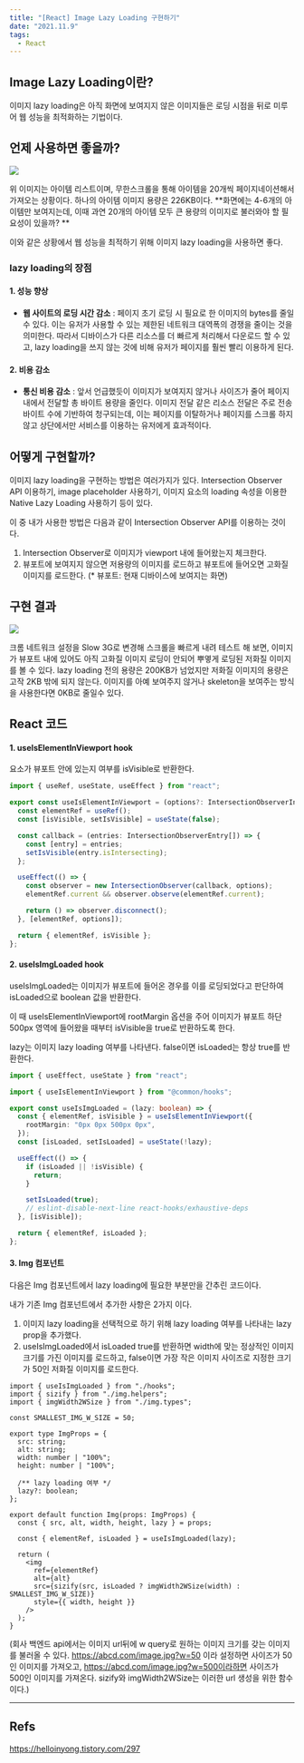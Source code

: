 ```yaml
---
title: "[React] Image Lazy Loading 구현하기"
date: "2021.11.9"
tags:
  - React
---
```


## Image Lazy Loading이란?

이미지 lazy loading은 아직 화면에 보여지지 않은 이미지들은 로딩 시점을 뒤로 미루어 웹 성능을 최적화하는 기법이다.

## 언제 사용하면 좋을까?

![](https://images.velog.io/images/syoung125/post/98219921-8f21-4b17-8e9d-027083f3bb5c/image.png)

위 이미지는 아이템 리스트이며, 무한스크롤을 통해 아이템을 20개씩 페이지네이션해서 가져오는 상황이다. 하나의 아이템 이미지 용량은 226KB이다. **화면에는 4-6개의 아이템만 보여지는데, 이때 과연 20개의 아이템 모두 큰 용량의 이미지로 불러와야 할 필요성이 있을까? **

이와 같은 상황에서 웹 성능을 최적하기 위해 이미지 lazy loading을 사용하면 좋다.

### lazy loading의 장점

#### 1. 성능 향상

- **웹 사이트의 로딩 시간 감소** : 페이지 초기 로딩 시 필요로 한 이미지의 bytes를 줄일 수 있다. 이는 유저가 사용할 수 있는 제한된 네트워크 대역폭의 경쟁을 줄이는 것을 의미한다. 따라서 디바이스가 다른 리소스를 더 빠르게 처리해서 다운로드 할 수 있고, lazy loading을 쓰지 않는 것에 비해 유저가 페이지를 훨씬 빨리 이용하게 된다.

#### 2. 비용 감소

- **통신 비용 감소** : 앞서 언급했듯이 이미지가 보여지지 않거나 사이즈가 줄어 페이지 내에서 전달할 총 바이트 용량을 줄인다. 이미지 전달 같은 리소스 전달은 주로 전송 바이트 수에 기반하여 청구되는데, 이는 페이지를 이탈하거나 페이지를 스크롤 하지 않고 상단에서만 서비스를 이용하는 유저에게 효과적이다.

## 어떻게 구현할까?

이미지 lazy loading을 구현하는 방법은 여러가지가 있다.
Intersection Observer API 이용하기, image placeholder 사용하기, 이미지 요소의 loading 속성을 이용한 Native Lazy Loading 사용하기 등이 있다.

이 중 내가 사용한 방법은 다음과 같이 Intersection Observer API를 이용하는 것이다.

1. Intersection Observer로 이미지가 viewport 내에 들어왔는지 체크한다.
2. 뷰포트에 보여지지 않으면 저용량의 이미지를 로드하고 뷰포트에 들어오면 고화질 이미지를 로드한다.
   (\* 뷰포트: 현재 디바이스에 보여지는 화면)

## 구현 결과

![](https://images.velog.io/images/syoung125/post/384ec8ee-cd91-490d-8e34-e9669e9b2940/image.png)

크롬 네트워크 설정을 Slow 3G로 변경해 스크롤을 빠르게 내려 테스트 해 보면, 이미지가 뷰포트 내에 있어도 아직 고화질 이미지 로딩이 안되어 뿌옇게 로딩된 저화질 이미지를 볼 수 있다. lazy loading 전의 용량은 200KB가 넘었지만 저화질 이미지의 용량은 고작 2KB 밖에 되지 않는다. 이미지를 아예 보여주지 않거나 skeleton을 보여주는 방식을 사용한다면 0KB로 줄일수 있다.

## React 코드

#### 1. useIsElementInViewport hook

요소가 뷰포트 안에 있는지 여부를 isVisible로 반환한다.

```ts
import { useRef, useState, useEffect } from "react";

export const useIsElementInViewport = (options?: IntersectionObserverInit) => {
  const elementRef = useRef();
  const [isVisible, setIsVisible] = useState(false);

  const callback = (entries: IntersectionObserverEntry[]) => {
    const [entry] = entries;
    setIsVisible(entry.isIntersecting);
  };

  useEffect(() => {
    const observer = new IntersectionObserver(callback, options);
    elementRef.current && observer.observe(elementRef.current);

    return () => observer.disconnect();
  }, [elementRef, options]);

  return { elementRef, isVisible };
};
```

#### 2. useIsImgLoaded hook

useIsImgLoaded는 이미지가 뷰포트에 들어온 경우를 이를 로딩되었다고 판단하여 isLoaded으로 boolean 값을 반환한다.

이 때 useIsElementInViewport에 rootMargin 옵션을 주어 이미지가 뷰포트 하단 500px 영역에 들어왔을 때부터 isVisible을 true로 반환하도록 한다.

lazy는 이미지 lazy loading 여부를 나타낸다.
false이면 isLoaded는 항상 true를 반환한다.

```ts
import { useEffect, useState } from "react";

import { useIsElementInViewport } from "@common/hooks";

export const useIsImgLoaded = (lazy: boolean) => {
  const { elementRef, isVisible } = useIsElementInViewport({
    rootMargin: "0px 0px 500px 0px",
  });
  const [isLoaded, setIsLoaded] = useState(!lazy);

  useEffect(() => {
    if (isLoaded || !isVisible) {
      return;
    }

    setIsLoaded(true);
    // eslint-disable-next-line react-hooks/exhaustive-deps
  }, [isVisible]);

  return { elementRef, isLoaded };
};
```

#### 3. Img 컴포넌트

다음은 Img 컴포넌트에서 lazy loading에 필요한 부분만을 간추린 코드이다.

내가 기존 Img 컴포넌트에서 추가한 사항은 2가지 이다.

1. 이미지 lazy loading을 선택적으로 하기 위해 lazy loading 여부를 나타내는 lazy prop을 추가했다.
2. useIsImgLoaded에서 isLoaded true를 반환하면 width에 맞는 정상적인 이미지 크기를 가진 이미지를 로드하고, false이면 가장 작은 이미지 사이즈로 지정한 크기가 50인 저화질 이미지를 로드한다.

```tsx
import { useIsImgLoaded } from "./hooks";
import { sizify } from "./img.helpers";
import { imgWidth2WSize } from "./img.types";

const SMALLEST_IMG_W_SIZE = 50;

export type ImgProps = {
  src: string;
  alt: string;
  width: number | "100%";
  height: number | "100%";

  /** lazy loading 여부 */
  lazy?: boolean;
};

export default function Img(props: ImgProps) {
  const { src, alt, width, height, lazy } = props;

  const { elementRef, isLoaded } = useIsImgLoaded(lazy);

  return (
    <img
      ref={elementRef}
      alt={alt}
      src={sizify(src, isLoaded ? imgWidth2WSize(width) : SMALLEST_IMG_W_SIZE)}
      style={{ width, height }}
    />
  );
}
```

(회사 백엔드 api에서는 이미지 url뒤에 w query로 원하는 이미지 크기를 갖는 이미지를 불러올 수 있다. https://abcd.com/image.jpg?w=50 이라 설정하면 사이즈가 50인 이미지를 가져오고, https://abcd.com/image.jpg?w=500이라하면 사이즈가 500인 이미지를 가져온다. sizify와 imgWidth2WSize는 이러한 url 생성을 위한 함수이다.)

---

## Refs

https://helloinyong.tistory.com/297
